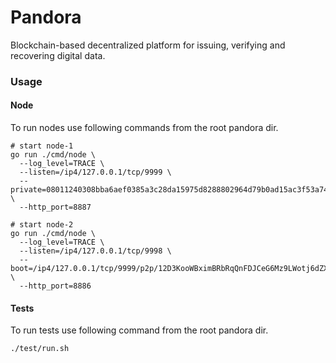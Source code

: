 # Pandora
Blockchain-based decentralized platform for issuing, verifying and recovering digital data.


### Usage

#### Node
To run nodes use following commands from the root pandora dir.
```
# start node-1
go run ./cmd/node \
  --log_level=TRACE \
  --listen=/ip4/127.0.0.1/tcp/9999 \
  --private=08011240308bba6aef0385a3c28da15975d8288802964d79b0ad15ac3f53a74ea30ea40e1fdb4e4401e2903b23ad259257785051f7bea9c75d431ffb085381ea1c7aee7f \
  --http_port=8887

# start node-2
go run ./cmd/node \
  --log_level=TRACE \
  --listen=/ip4/127.0.0.1/tcp/9998 \
  --boot=/ip4/127.0.0.1/tcp/9999/p2p/12D3KooWBximBRbRqQnFDJCeG6Mz9LWotj6dZXCoLVy53UsKPhFc \
  --http_port=8886
```

#### Tests
To run tests use following command from the root pandora dir.
```
./test/run.sh
```
